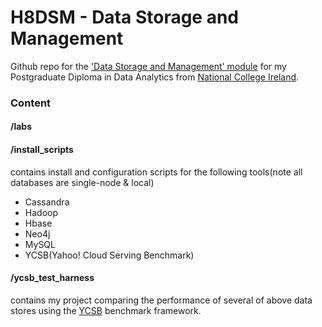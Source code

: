 ﻿# H8DSM - Data Storage and Management

Github repo for the ['Data Storage and Management' module](http://courses.ncirl.ie/index.cfm/page/module/moduleId/20401) for my Postgraduate Diploma in Data Analytics from [National College Ireland](https://www.ncirl.ie/).

### Content

#### /labs

#### /install_scripts

contains install and configuration scripts for the following tools(note all databases are single-node & local)

   - Cassandra
   - Hadoop
   - Hbase
   - Neo4j
   - MySQL
   - YCSB(Yahoo! Cloud Serving Benchmark)

#### /ycsb_test_harness

contains my project comparing the performance of several of above data stores using the [YCSB](https://github.com/brianfrankcooper/YCSB/wiki)
benchmark framework.
